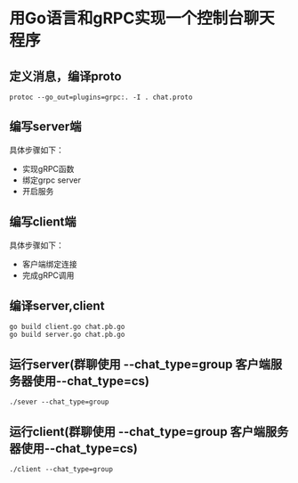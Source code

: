 # 用Go语言和gRPC实现一个控制台聊天程序

## 定义消息，编译proto
```
protoc --go_out=plugins=grpc:. -I . chat.proto
```

## 编写server端

具体步骤如下：

- 实现gRPC函数
- 绑定grpc server
- 开启服务
  
## 编写client端
具体步骤如下：

- 客户端绑定连接
- 完成gRPC调用


## 编译server,client
```
go build client.go chat.pb.go
go build server.go chat.pb.go
```

## 运行server(群聊使用 --chat_type=group 客户端服务器使用--chat_type=cs)
```
./sever --chat_type=group
```

## 运行client(群聊使用 --chat_type=group 客户端服务器使用--chat_type=cs)
```
./client --chat_type=group
```